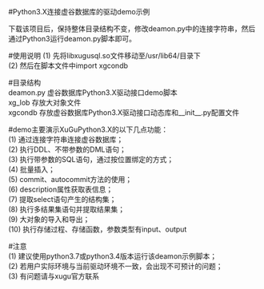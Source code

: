 #Python3.X连接虚谷数据库的驱动demo示例  

下载该项目后，保持整体目录结构不变，修改deamon.py中的连接字符串，然后通过Python3运行deamon.py脚本即可。  

#使用说明
(1) 先将libxugusql.so文件移动至/usr/lib64/目录下  
(2) 然后在脚本文件中import xgcondb  

#目录结构  
deamon.py	虚谷数据库Python3.X驱动接口demo脚本  
xg_lob		存放大对象文件  
xgcondb		存放虚谷数据库Python3.X驱动接口动态库和__init__.py配置文件  

#demo主要演示XuGuPython3.X的以下几点功能：  
(1)  通过连接字符串连接虚谷数据库；  
(2)  执行DDL、不带参数的DML语句；  
(3)  执行带参数的SQL语句，通过按位置绑定的方式；  
(4)  批量插入；  
(5)  commit、autocommit方法的使用；  
(6)  description属性获取表信息；  
(7)  提取select语句产生的结构集；  
(8)  执行多结果集语句并提取结果集；  
(9)  大对象的导入和导出；  
(10) 执行存储过程、存储函数，参数类型有input、output  

#注意  
(1) 建议使用python3.7或python3.4版本运行该deamon示例脚本；  
(2) 若用户实际环境与当前驱动环境不一致，会出现不可预计的问题；  
(3) 有问题请与xugu官方联系  
